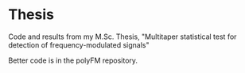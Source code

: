 # Thesis
Code and results from my M.Sc. Thesis, "Multitaper statistical test for detection of frequency-modulated signals"

Better code is in the polyFM repository.
